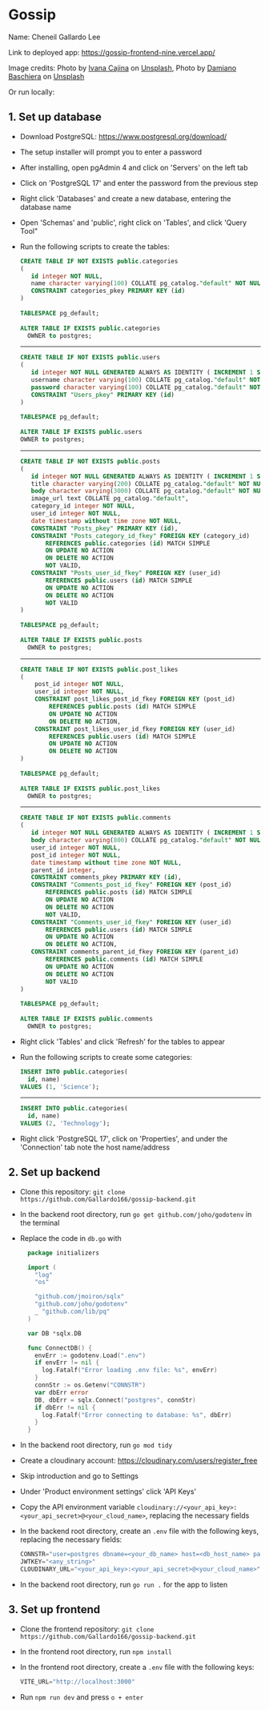# Gossip

Name: Cheneil Gallardo Lee

Link to deployed app: <https://gossip-frontend-nine.vercel.app/>

Image credits:
Photo by <a href="https://unsplash.com/@von_co?utm_content=creditCopyText&utm_medium=referral&utm_source=unsplash">Ivana Cajina</a> on <a href="https://unsplash.com/photos/milky-way-asuyh-_ZX54?utm_content=creditCopyText&utm_medium=referral&utm_source=unsplash">Unsplash</a>, Photo by <a href="https://unsplash.com/@damiano_baschiera?utm_content=creditCopyText&utm_medium=referral&utm_source=unsplash">Damiano Baschiera</a> on <a href="https://unsplash.com/photos/bed-of-orange-flowers-d4feocYfzAM?utm_content=creditCopyText&utm_medium=referral&utm_source=unsplash">Unsplash</a>

Or run locally:

## 1. Set up database

- Download PostgreSQL: <https://www.postgresql.org/download/>
- The setup installer will prompt you to enter a password
- After installing, open pgAdmin 4 and click on 'Servers' on the left tab
- Click on 'PostgreSQL 17' and enter the password from the previous step
- Right click 'Databases' and create a new database, entering the database name
- Open 'Schemas' and 'public', right click on 'Tables', and click 'Query Tool"
- Run the following scripts to create the tables:
  
     ```sql
     CREATE TABLE IF NOT EXISTS public.categories
     (
        id integer NOT NULL,
        name character varying(100) COLLATE pg_catalog."default" NOT NULL,
        CONSTRAINT categories_pkey PRIMARY KEY (id)
     )
      
     TABLESPACE pg_default;
      
     ALTER TABLE IF EXISTS public.categories
       OWNER to postgres;
     ```

    --------------------------------------------------------

     ```sql
     CREATE TABLE IF NOT EXISTS public.users
     (
        id integer NOT NULL GENERATED ALWAYS AS IDENTITY ( INCREMENT 1 START 1 MINVALUE 1 MAXVALUE 2147483647 CACHE 1 ),
        username character varying(100) COLLATE pg_catalog."default" NOT NULL,
        password character varying(100) COLLATE pg_catalog."default" NOT NULL,
        CONSTRAINT "Users_pkey" PRIMARY KEY (id)
     )
      
     TABLESPACE pg_default;
      
     ALTER TABLE IF EXISTS public.users
     OWNER to postgres;
     ```

    --------------------------------------------------------

     ```sql
     CREATE TABLE IF NOT EXISTS public.posts
     (
        id integer NOT NULL GENERATED ALWAYS AS IDENTITY ( INCREMENT 1 START 1 MINVALUE 1 MAXVALUE 2147483647 CACHE 1 ),
        title character varying(200) COLLATE pg_catalog."default" NOT NULL,
        body character varying(3000) COLLATE pg_catalog."default" NOT NULL,
        image_url text COLLATE pg_catalog."default",
        category_id integer NOT NULL,
        user_id integer NOT NULL,
        date timestamp without time zone NOT NULL,
        CONSTRAINT "Posts_pkey" PRIMARY KEY (id),
        CONSTRAINT "Posts_category_id_fkey" FOREIGN KEY (category_id)
            REFERENCES public.categories (id) MATCH SIMPLE
            ON UPDATE NO ACTION
            ON DELETE NO ACTION
            NOT VALID,
        CONSTRAINT "Posts_user_id_fkey" FOREIGN KEY (user_id)
            REFERENCES public.users (id) MATCH SIMPLE
            ON UPDATE NO ACTION
            ON DELETE NO ACTION
            NOT VALID
     )
        
     TABLESPACE pg_default;
        
     ALTER TABLE IF EXISTS public.posts
       OWNER to postgres;
    ```

    --------------------------------------------------------

    ```sql
    CREATE TABLE IF NOT EXISTS public.post_likes
    (
        post_id integer NOT NULL,
        user_id integer NOT NULL,
        CONSTRAINT post_likes_post_id_fkey FOREIGN KEY (post_id)
            REFERENCES public.posts (id) MATCH SIMPLE
            ON UPDATE NO ACTION
            ON DELETE NO ACTION,
        CONSTRAINT post_likes_user_id_fkey FOREIGN KEY (user_id)
            REFERENCES public.users (id) MATCH SIMPLE
            ON UPDATE NO ACTION
            ON DELETE NO ACTION
    )
        
    TABLESPACE pg_default;
        
    ALTER TABLE IF EXISTS public.post_likes
      OWNER to postgres;
    ```

    --------------------------------------------------------

     ```sql
     CREATE TABLE IF NOT EXISTS public.comments
     (
        id integer NOT NULL GENERATED ALWAYS AS IDENTITY ( INCREMENT 1 START 1 MINVALUE 1 MAXVALUE 2147483647 CACHE 1 ),
        body character varying(800) COLLATE pg_catalog."default" NOT NULL,
        user_id integer NOT NULL,
        post_id integer NOT NULL,
        date timestamp without time zone NOT NULL,
        parent_id integer,
        CONSTRAINT comments_pkey PRIMARY KEY (id),
        CONSTRAINT "Comments_post_id_fkey" FOREIGN KEY (post_id)
            REFERENCES public.posts (id) MATCH SIMPLE
            ON UPDATE NO ACTION
            ON DELETE NO ACTION
            NOT VALID,
        CONSTRAINT "Comments_user_id_fkey" FOREIGN KEY (user_id)
            REFERENCES public.users (id) MATCH SIMPLE
            ON UPDATE NO ACTION
            ON DELETE NO ACTION,
        CONSTRAINT comments_parent_id_fkey FOREIGN KEY (parent_id)
            REFERENCES public.comments (id) MATCH SIMPLE
            ON UPDATE NO ACTION
            ON DELETE NO ACTION
            NOT VALID
     )
      
     TABLESPACE pg_default;
      
     ALTER TABLE IF EXISTS public.comments
       OWNER to postgres;
     ```

- Right click 'Tables' and click 'Refresh' for the tables to appear
- Run the following scripts to create some categories:
  
     ```sql
     INSERT INTO public.categories(
       id, name)
     VALUES (1, 'Science');
     ```

     --------------------------------------------------------

     ```sql
     INSERT INTO public.categories(
       id, name)
     VALUES (2, 'Technology');
     ```

- Right click 'PostgreSQL 17', click on 'Properties', and under the 'Connection' tab note the host name/address

## 2. Set up backend

- Clone this repository: `git clone https://github.com/Gallardo166/gossip-backend.git`
- In the backend root directory, run `go get github.com/joho/godotenv` in the terminal
- Replace the code in `db.go` with

    ```go
      package initializers

      import (
        "log"
        "os"

        "github.com/jmoiron/sqlx"
        "github.com/joho/godotenv"
        _ "github.com/lib/pq"
      )

      var DB *sqlx.DB

      func ConnectDB() {
        envErr := godotenv.Load(".env")
        if envErr != nil {
          log.Fatalf("Error loading .env file: %s", envErr)
        }
        connStr := os.Getenv("CONNSTR")
        var dbErr error
        DB, dbErr = sqlx.Connect("postgres", connStr)
        if dbErr != nil {
          log.Fatalf("Error connecting to database: %s", dbErr)
        }
      }
    ```

- In the backend root directory, run `go mod tidy`
- Create a cloudinary account: <https://cloudinary.com/users/register_free>

- Skip introduction and go to Settings
- Under 'Product environment settings' click 'API Keys'
- Copy the API environment variable `cloudinary://<your_api_key>:<your_api_secret>@<your_cloud_name>`, replacing the necessary fields
- In the backend root directory, create an `.env` file with the following keys, replacing the necessary fields:

    ```js
    CONNSTR="user=postgres dbname=<your_db_name> host=<db_host_name> password=<your_pgadmin_password> sslmode=disable"
    JWTKEY="<any_string>"
    CLOUDINARY_URL="<your_api_key>:<your_api_secret>@<your_cloud_name>"
    ```

- In the backend root directory, run `go run .` for the app to listen

## 3. Set up frontend

- Clone the frontend repository: `git clone https://github.com/Gallardo166/gossip-backend.git`
- In the frontend root directory, run `npm install`
- In the frontend root directory, create a `.env` file with the following keys:

    ```js
    VITE_URL="http://localhost:3000"
    ```

- Run `npm run dev` and press `o + enter`
